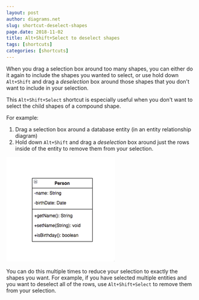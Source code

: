 ```yaml
---
layout: post
author: diagrams.net
slug: shortcut-deselect-shapes
page.date: 2018-11-02
title: Alt+Shift+Select to deselect shapes
tags: [shortcuts]
categories: [shortcuts]
---
```


When you drag a selection box around too many shapes, you can either do it again to include the shapes you wanted to select, or use hold down ``Alt+Shift`` and drag a _deselection_ box around those shapes that you don't want to include in your selection.

This ``Alt+Shift+Select`` shortcut is especially useful when you don't want to select the child shapes of a compound shape.

For example:

1. Drag a selection box around a database entity (in an entity relationship diagram)
2. Hold down ``Alt+Shift`` and drag a _deselection_ box around just the rows inside of the entity to remove them from your selection.

<img src="/assets/img/blog/shortcut-alt-shift-select.gif" style="width=100%;max-width:400px;height:auto;" alt="Use the Alt+Shift+Select shortcut in diagrams.net to deselect shapes">

You can do this multiple times to reduce your selection to exactly the shapes you want. For example, if you have selected multiple entities and you want to deselect all of the rows, use ``Alt+Shift+Select`` to remove them from your selection.
